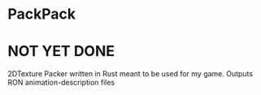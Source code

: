 # PackPack
# NOT YET DONE
2DTexture Packer written in Rust meant to be used for my game. Outputs RON animation-description files
